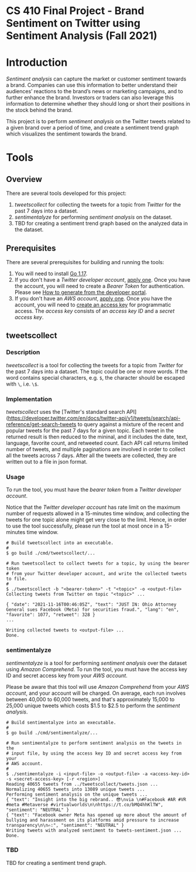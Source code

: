 # CS 410 Final Project - Brand Sentiment on Twitter using Sentiment Analysis (Fall 2021)

# Introduction

_Sentiment analysis_ can capture the market or customer sentiment towards a brand. Companies can use this information to better understand their audiences’ reactions to the brand’s news or marketing campaigns, and to further enhance the brand. Investors or traders can also leverage this information to determine whether they should long or short their positions in the stock behind the brand.

This project is to perform _sentiment analysis_ on the Twitter tweets related to a given brand over a period of time, and create a sentiment trend graph which visualizes the sentiment towards the brand.

# Tools

## Overview

There are several tools developed for this project:
1. _tweetscollect_ for collecting the tweets for a topic from _Twitter_ for the past 7 days into a dataset.
2. _sentimentalyze_ for performing _sentiment analysis_ on the dataset.
3. TBD for creating a sentiment trend graph based on the analyzed data in the dataset.

## Prerequisites

There are several prerequisites for building and running the tools:
1. You will need to install [Go 1.17](https://golang.org/doc/install).
2. If you don't have a _Twitter developer account_,  [apply one](https://developer.twitter.com/en/apply-for-access). Once you have the account, you will need to create a _Bearer Token_ for authentication. Please see [How to generate from the developer portal](https://developer.twitter.com/en/docs/authentication/oauth-2-0/bearer-tokens).
3. If you don't have an _AWS account_, [apply one](https://aws.amazon.com). Once you have the account, you will need to [create an access key](https://docs.aws.amazon.com/general/latest/gr/aws-sec-cred-types.html#access-keys-and-secret-access-keys) for programmatic access. The _access key_ consists of an _access key ID_ and a _secret access key_.

## tweetscollect

### Description

_tweetscollect_ is a tool for collecting the tweets for a topic from _Twitter_ for the past 7 days into a dataset. The topic could be one or more words. If the word contains special characters, e.g. `$`, the character should be escaped with `\`, i.e. `\$`.

### Implementation

_tweetscollect_ uses the [Twitter's standard search API](https://developer.twitter.com/en/docs/twitter-api/v1/tweets/search/api-reference/get-search-tweets to query against a mixture of the recent and popular tweets for the past 7 days for a given topic. Each tweet in the returned result is then reduced to the mininal, and it includes the date, text, language, favorite count, and retweeted count. Each API call returns limited number of tweets, and multiple paginations are involved in order to collect all the tweets across 7 days. After all the tweets are collected, they are written out to a file in json format.

### Usage

To run the tool, you must have the _bearer token_ from a _Twitter developer account_.

Notice that the _Twitter developer account_ has rate limit on the maximum number of requests allowed in a 15-minutes time window, and collecting the tweets for one topic alone might get very close to the limit. Hence, in order to use the tool successfully, please run the tool at most once in a 15-minutes time window.

```
# Build tweetscollect into an executable.
#
$ go build ./cmd/tweetscollect/...

# Run tweetscollect to collect tweets for a topic, by using the bearer token
# from your Twitter developer account, and write the collected tweets to file.
#
$ ./tweetscollect -b "<bearer-token>" -t "<topic>" -o <output-file>
Collecting tweets from Twitter on topic "<topic>" ...

{ "date": "2021-11-16T00:46:05Z", "text": "JUST IN: Ohio Attorney General sues Facebook (Meta) for securities fraud.", "lang": "en", "favorite": 1077, "retweet": 328 }
...

Writing collected tweets to <output-file> ...
Done.
```

### sentimentalyze

_sentimentalyze_ is a tool for performing _sentiment analysis_ over the dataset
using _Amazon Comprehend_. To run the tool, you must have the access key ID and
secret access key from your _AWS account_.

Please be aware that this tool will use _Amazon Comprehend_ from your _AWS
account_, and your account will be charged. On average, each run involves
between 40,000 to 60,000 tweets, and that's approximately 15,000 to 25,000
unique tweets which costs $1.5 to $2.5 to perform the _sentiment analysis_.
```
# Build sentimentalyze into an executable.
#
$ go build ./cmd/sentimentalyze/...

# Run sentimentalyze to perform sentiment analysis on the tweets in the
# input file, by using the access key ID and secret access key from your
# AWS account.
#
$ ./sentimentalyze -i <input-file> -o <output-file> -a <access-key-id> -s <secret-access-key> [-r <region>]
Reading 40655 tweets from ../tweetscollect/tweets.json ...
Normalizing 40655 tweets into 13089 unique tweets ...
Performing sentiment analysis on the unique tweets ...
{ "text": "Insight into the big rebrand.. 😎\nvia \n#Facebook #AR #VR #meta #Metaverse #virtualworlds\n\nhttps://t.co/bMQ4hhKlTW", "sentiment": "NEUTRAL" }
{ "text": "Facebook owner Meta has opened up more about the amount of bullying and harassment on its platforms amid pressure to increase transparency\n\n✍️:", "sentiment": "NEUTRAL" }
Writing tweets with analyzed sentiment to tweets-sentiment.json ...
Done.
```

### TBD

TBD for creating a sentiment trend graph.